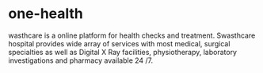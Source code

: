 # one-health
wasthcare is a online platform for health checks and treatment. Swasthcare hospital provides wide array of services with most medical, surgical specialties as well as Digital X Ray facilities, physiotherapy, laboratory investigations and pharmacy available 24 /7.
